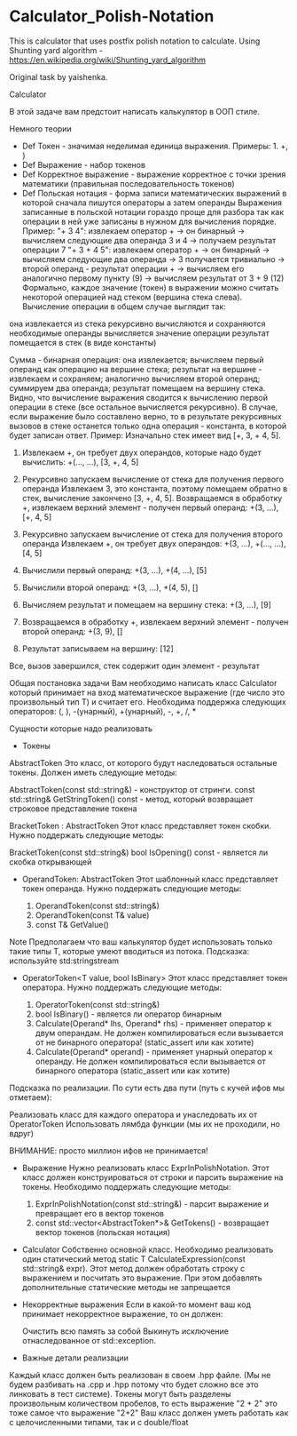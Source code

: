 # Calculator_Polish-Notation

This is calculator that uses postfix polish notation to calculate. Using Shunting yard algorithm - https://en.wikipedia.org/wiki/Shunting_yard_algorithm

Original task by yaishenka.

Calculator

В этой задаче вам предстоит написать калькулятор в ООП стиле.

Немного теории
- Def Токен - значимая неделимая единица выражения. Примеры: 1. +, )
- Def Выражение - набор токенов
- Def Корректное выражение - выражение корректное с точки зрения математики (правильная последовательность токенов)
- Def Польская нотация - форма записи математических выражений в которой сначала пишутся операторы а затем операнды
Выражения записанные в польской нотации гораздо проще для разбора так как операции в ней уже записаны в нужном для вычисления порядке.
Пример:
"+ 3 4": извлекаем оператор + -> он бинарный -> вычисляем следующие два операнда 3 и 4 -> получаем результат операции 7
"+ 3 + 4 5": извлекаем оператор + -> он бинарный -> вычисляем следующие два операнда -> 3 получается тривиально -> второй операнд - результат операции + -> вычисляем его аналогично первому пункту (9) -> вычисляем результат от 3 + 9 (12) 
Формально, каждое значение (токен) в выражении можно считать некоторой операцией
над стеком (вершина стека слева). Вычисление операции в общем случае выглядит так:

она извлекается из стека рекурсивно вычисляются и сохраняются необходимые операнды вычисляется значение операции результат помещается в стек (в виде константы)

Сумма - бинарная операция: она извлекается; вычисляем первый операнд как
операцию на вершине стека; результат на вершине - извлекаем и сохраняем;
аналогично вычисляем второй операнд; суммируем два операнда; результат
помещаем на вершину стека.
Видно, что вычисление выражения сводится к вычислению первой операции
в стеке (все остальное вычисляется рекурсивно). В случае, если
выражение было составлено верно, то в результате рекурсивных вызовов
в стеке останется только одна операция - константа, в которой
будет записан ответ.
Пример:
Изначально стек имеет вид [+, 3, + 4, 5].

1) Извлекаем +, он требует двух операндов, которые надо будет вычислить: +(..., ...), [3, +, 4, 5]

2) Рекурсивно запускаем вычисление от стека для получения первого операнда
Извлекаем 3, это константа, поэтому помещаем обратно в стек, вычисление закончено [3, +, 4, 5].
Возвращаемся в обработку +, извлекаем верхний элемент - получен первый операнд: +(3, ...), [+, 4, 5]

3) Рекурсивно запускаем вычисление от стека для получения второго операнда
Извлекаем +, он требует двух операндов: +(3, ...), +(..., ...), [4, 5]

4) Вычислили первый операнд: +(3, ...), +(4, ...), [5]

5) Вычислили второй операнд: +(3, ...), +(4, 5), []

6) Вычисляем результат и помещаем на вершину стека: +(3, ...), [9]

7) Возвращаемся в обработку +, извлекаем верхний элемент - получен второй операнд: +(3, 9), []

8) Результат записываем на вершину: [12]

Все, вызов завершился, стек содержит один элемент - результат


Общая постановка задачи
Вам необходимо написать класс Calculator который принимает на вход математическое выражение (где число это произвольный тип T) и считает его.
Необходима поддержка следующих операторов: (, ), -(унарный), +(унарный), -, +, /, *

Сущности которые надо реализовать

- Токены

AbstractToken
Это класс, от которого будут наследоваться остальные токены. Должен иметь следующие методы:

  AbstractToken(const std::string&) - конструктор от стринги.
  const std::string& GetStringToken() const - метод, который возвращает строковое представление токена


  BracketToken : AbstractToken
  Этот класс представляет токен скобки. Нужно поддержать следующие методы:

  BracketToken(const std::string&)
  bool IsOpening() const - является ли скобка открывающей


- OperandToken: AbstractToken
  Этот шаблонный класс представляет токен операнда. Нужно поддержать следующие методы:

  1) OperandToken(const std::string&)
  2) OperandToken(const T& value)
  3) const T& GetValue()

Note Предполагаем что ваш калькулятор будет использовать только такие типы T, которые умеют вводиться из потока. Подсказка: используйте std:stringstream

- OperatorToken<T value, bool IsBinary>
  Этот класс представляет токен оператора. Нужно поддержать следующие методы:

  1) OperatorToken(const std::string&)
  2) bool IsBinary() - является ли оператор бинарным
  3) Calculate(Operand* lhs, Operand* rhs) - применяет оператор к двум операндам. Не должен компилироваться если вызывается от не бинарного оператора!     (static_assert или как хотите)
  4) Calculate(Operand* operand) - применяет унарный оператор к операнду. Не должен компилироваться если вызывается от бинарного оператора (static_assert или как хотите)

Подсказка по реализации. По сути есть два пути (путь с кучей ифов мы отметаем):

Реализовать класс для каждого оператора и унаследовать их от OperatorToken
Использовать лямбда функции (мы их не проходили, но вдруг)

ВНИМАНИЕ: просто миллион ифов не принимается!

- Выражение
  Нужно реализовать класс ExprInPolishNotation. Этот класс должен конструироваться от строки и парсить выражение на токены.
  Необходимо поддержать следующие методы:

  1) ExprInPolishNotation(const std::string&) - парсит выражение и превращает его в вектор токенов
  2) const std::vector<AbstractToken*>& GetTokens() - возвращает вектор токенов (польская нотация)


- Calculator
  Собственно основной класс.
  Необходимо реализовать один статический метод static T CalculateExpression(const std::string& expr). 
  Этот метод должен обработать строку с выражением и посчитать это выражение.
  При этом добавлять дополнительные статические методы не запрещается

- Некорректные выражения
  Если в какой-то момент ваш код принимает некорректное выражение, то он должен:

  Очистить всю память за собой
  Выкинуть исключение отнаследованное от std::exception.

- Важные детали реализации

Каждый класс должен быть реализован в своем .hpp файле. (Мы не будем разбивать на .cpp и .hpp потому что будет сложно все это линковать в тест системе).
Токены могут быть разделены произвольным количеством пробелов, то есть выражение "2    + 2" это тоже самое что выражение "2+2"
Ваш класс должен уметь работать как с целочисленными типами, так и с double/float

